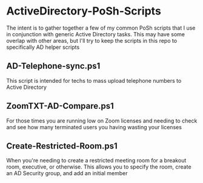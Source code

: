 # ActiveDirectory-PoSh-Scripts
The intent is to gather together a few of my common PoSh scripts that I use in conjunction with generic Active Directory tasks. This may have some overlap with other areas, but I'll try to keep the scripts in this repo to specifically AD helper scripts

AD-Telephone-sync.ps1
---------------------
This script is intended for techs to mass upload telephone numbers to Active Directory

ZoomTXT-AD-Compare.ps1
----------------------
For those times you are running low on Zoom licenses and needing to check and see how many terminated users you having wasting your licenses

Create-Restricted-Room.ps1
--------------------------
When you're needing to create a restricted meeting room for a breakout room, executive, or otherwise. This allows you to specify the room, create an AD Security group, and add an initial member
